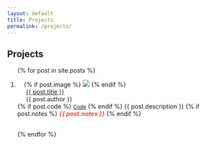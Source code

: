 ```yaml
---
layout: default
title: Projects
permalink: /projects/
---
```

## Projects

<!-- <h3 id="publications" style="margin: 2px 0px -15px;">Projects</h3> -->

<div class="publications">
<ol class="bibliography">

{% for post in site.posts %}

<li>
<div class="pub-row">
  <div class="col-sm-3 abbr" style="position: relative;padding-right: 15px;padding-left: 15px;">
    {% if post.image %} 
    <img src="{{ post.image }}" class="teaser img-fluid z-depth-1" style="width=100;height=40%">
    {% endif %}
  </div>
  <div class="col-sm-9" style="position: relative;padding-right: 15px;padding-left: 20px;">
      <div class="title"><a href="{{ post.url }}">{{ post.title }}</a></div>
      <div class="author">{{ post.author }}</div>
      </div>
    <div class="links">
      {% if post.code %} 
      <a href="{{ post.code }}" class="btn btn-sm z-depth-0" role="button" target="_blank" style="font-size:12px;">Code</a>
      {% endif %}
      {{ post.description }}
      {% if post.notes %} 
      <strong> <i style="color:#e74d3c">{{ post.notes }}</i></strong>
      {% endif %}
    </div>
</div>
</li>

<br>

{% endfor %}

</ol>
</div>



